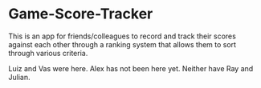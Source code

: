 # Game-Score-Tracker
This is an app for friends/colleagues to record and track their scores against each other through a ranking system that allows them to sort through various criteria.

Luiz and Vas were here.
Alex has not been here yet.
Neither have Ray and Julian.
